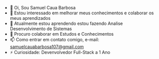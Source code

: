 - 👋 Oi, Sou Samuel Caua Barbosa
- 👀 Estou interessado em melhorar meus conhecimentos e colaborar os meus aprendizados
- 🌱 Atualmente estou aprendendo estou fazendo Analise Desenvolvimento de Sistemas
- 💞️ Procuro colaborar em Estudos e Conhecimentos
- 📫 Como entrar em contato comigo, e-mail: samuelcauabarbosa107@gmail.com
- ⚡ Curiosidade: Devenvolvedor Full-Stack a 1 Ano

<!---
Samuelcauabarbosa/Samuelcauabarbosa é um repositório ✨ especial ✨ porque seu `README.md` (este arquivo) aparece no seu perfil do GitHub.
Você pode clicar no link Visualizar para ver suas alterações.
--->
